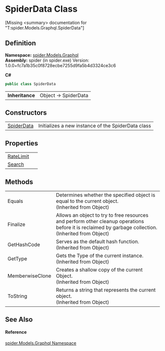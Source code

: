 # SpiderData Class


\[Missing &lt;summary&gt; documentation for "T:spider.Models.Graphql.SpiderData"\]



## Definition
**Namespace:** <a href="a7324a28-4f46-beaa-9269-26a8fa385391">spider.Models.Graphql</a>  
**Assembly:** spider (in spider.exe) Version: 1.0.0+fc7a1b35c0f8728ecbe7255d9fa5b4d3324ce3c6

**C#**
``` C#
public class SpiderData
```

<table><tr><td><strong>Inheritance</strong></td><td>Object  →  SpiderData</td></tr>
</table>



## Constructors
<table>
<tr>
<td><a href="9318134c-da91-ea24-bf14-5a9064b28842">SpiderData</a></td>
<td>Initializes a new instance of the SpiderData class</td></tr>
</table>

## Properties
<table>
<tr>
<td><a href="7c2bf311-3139-4e28-4cd0-59e301c558f9">RateLimit</a></td>
<td> </td></tr>
<tr>
<td><a href="859b6727-36a1-6d76-f677-835bb5d49f54">Search</a></td>
<td> </td></tr>
</table>

## Methods
<table>
<tr>
<td>Equals</td>
<td>Determines whether the specified object is equal to the current object.<br />(Inherited from Object)</td></tr>
<tr>
<td>Finalize</td>
<td>Allows an object to try to free resources and perform other cleanup operations before it is reclaimed by garbage collection.<br />(Inherited from Object)</td></tr>
<tr>
<td>GetHashCode</td>
<td>Serves as the default hash function.<br />(Inherited from Object)</td></tr>
<tr>
<td>GetType</td>
<td>Gets the Type of the current instance.<br />(Inherited from Object)</td></tr>
<tr>
<td>MemberwiseClone</td>
<td>Creates a shallow copy of the current Object.<br />(Inherited from Object)</td></tr>
<tr>
<td>ToString</td>
<td>Returns a string that represents the current object.<br />(Inherited from Object)</td></tr>
</table>

## See Also


#### Reference
<a href="a7324a28-4f46-beaa-9269-26a8fa385391">spider.Models.Graphql Namespace</a>  
